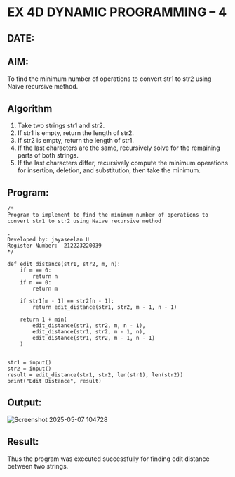 # EX 4D DYNAMIC PROGRAMMING – 4
## DATE:
## AIM:
To find the minimum number of operations to convert str1 to str2 using Naive recursive method.

## Algorithm
1. Take two strings str1 and str2.
2. If str1 is empty, return the length of str2.
3. If str2 is empty, return the length of str1.
4. If the last characters are the same, recursively solve for the remaining parts of both strings.
5. If the last characters differ, recursively compute the minimum operations for insertion, deletion, and substitution, then take the minimum.
## Program:
```
/*
Program to implement to find the minimum number of operations to convert str1 to str2 using Naive recursive method

.
Developed by: jayaseelan U
Register Number:  212223220039
*/
```
```
def edit_distance(str1, str2, m, n):
    if m == 0:
        return n
    if n == 0:
        return m

    if str1[m - 1] == str2[n - 1]:
        return edit_distance(str1, str2, m - 1, n - 1)

    return 1 + min(
        edit_distance(str1, str2, m, n - 1),   
        edit_distance(str1, str2, m - 1, n),    
        edit_distance(str1, str2, m - 1, n - 1) 
    )


str1 = input()
str2 = input()
result = edit_distance(str1, str2, len(str1), len(str2))
print("Edit Distance", result)
```
## Output:
![Screenshot 2025-05-07 104728](https://github.com/user-attachments/assets/067e948e-d0df-47c9-9d39-b665302d8bdf)
## Result:
Thus the program was executed successfully for finding edit distance between two strings.

